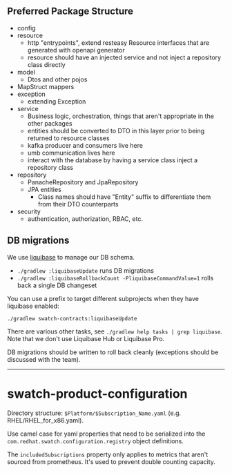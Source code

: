 Preferred Package Structure
---------------------------

* config 
* resource
  * http "entrypoints", extend resteasy Resource interfaces that are generated with openapi generator 
  * resource should have an injected service and not inject a repository class directly
* model
  * Dtos and other pojos 
* MapStruct mappers 
* exception 
  * extending Exception
* service 
  * Business logic, orchestration, things that aren't appropriate in the other packages 
  * entities should be converted to DTO in this layer prior to being returned to resource classes 
  * kafka producer and consumers live here 
  * umb communication lives here 
  * interact with the database by having a service class inject a repository class 
* repository 
  * PanacheRepository and JpaRepository 
  * JPA entities 
    * Class names should have "Entity" suffix to differentiate them from their DTO counterparts
* security
  * authentication, authorization, RBAC, etc.

DB migrations
-------------

We use [liquibase](https://docs.liquibase.com/) to manage our DB schema.

* `./gradlew :liquibaseUpdate` runs DB migrations
* `./gradlew :liquibaseRollbackCount -PliquibaseCommandValue=1` rolls back a single DB changeset

You can use a prefix to target different subprojects when they have liquibase enabled:

```shell
./gradlew swatch-contracts:liquibaseUpdate
```

There are various other tasks, see `./gradlew help tasks | grep liquibase`. Note that we don't use
Liquibase Hub or Liquibase Pro.

DB migrations should be written to roll back cleanly (exceptions should be discussed with the team).

-------------

# swatch-product-configuration

Directory structure: `$Platform/$Subscription_Name.yaml` (e.g. RHEL/RHEL_for_x86.yaml).

Use camel case for yaml properties that need to be serialized into the `com.redhat.swatch.configuration.registry` object definitions.

The `includedSubscriptions` property only applies to metrics that aren't sourced from prometheus.  It's used to prevent double counting capacity.
